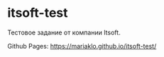# itsoft-test
Тестовое задание от компании Itsoft. 

Github Pages: https://mariaklo.github.io/itsoft-test/
